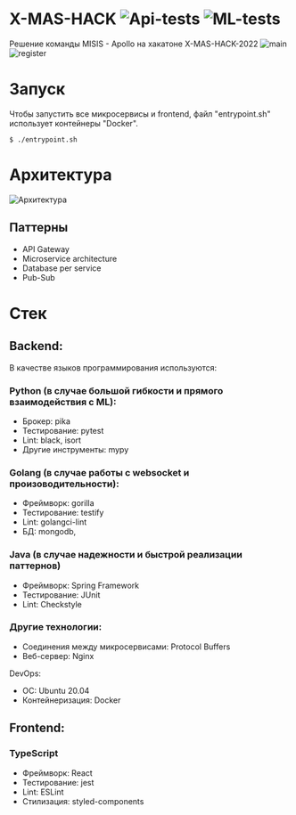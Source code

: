 # X-MAS-HACK ![Api-tests](https://github.com/izveigor/X-MAS-HACK/actions/workflows/api-tests.yml/badge.svg) ![ML-tests](https://github.com/izveigor/X-MAS-HACK/actions/workflows/ml-tests.yml/badge.svg)
Решение команды MISIS - Apollo на хакатоне X-MAS-HACK-2022
![main](https://user-images.githubusercontent.com/68601180/209818356-babdd64b-805d-4a6e-8388-bf8826f46836.png)
![register](https://user-images.githubusercontent.com/68601180/209818361-80a92b55-bfe7-4da6-90ed-e1e82eae5516.png)
# Запуск
Чтобы запустить все микросервисы и frontend, файл "entrypoint.sh" использует контейнеры "Docker".
```
$ ./entrypoint.sh
```
# Архитектура
![Архитектура](https://user-images.githubusercontent.com/68601180/208241428-10ef568d-acf5-4c4d-8a17-7ff1b5d608f0.JPG)

## Паттерны
- API Gateway
- Microservice architecture
- Database per service
- Pub-Sub

# Стек
## Backend:
В качестве языков программирования используются:
### Python (в случае большой гибкости и прямого взаимодействия с ML):
- Брокер: pika
- Тестирование: pytest
- Lint: black, isort
- Другие инструменты: mypy

### Golang (в случае работы с websocket и произоводительности):
- Фреймворк: gorilla
- Тестирование: testify
- Lint: golangci-lint
- БД: mongodb, 

### Java (в случае надежности и быстрой реализации паттернов)
- Фреймворк: Spring Framework
- Тестирование: JUnit
- Lint: Checkstyle
### Другие технологии:
- Соединения между микросервисами: Protocol Buffers
- Веб-сервер: Nginx

DevOps:
- OC: Ubuntu 20.04
- Контейнеризация: Docker

## Frontend:
### TypeScript
- Фреймворк: React
- Тестирование: jest
- Lint: ESLint
- Стилизация: styled-components
